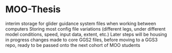# MOO-Thesis
interim storage for glider guidance system files when working between computers
Storing most config file variations (different legs, under different model conditions, speed, input data, extent, etc.)
Later steps will be housing in progress changes made to core GGS2 files, before moving to a GGS3 repo, ready to be passed onto the next cohort of MOO students
